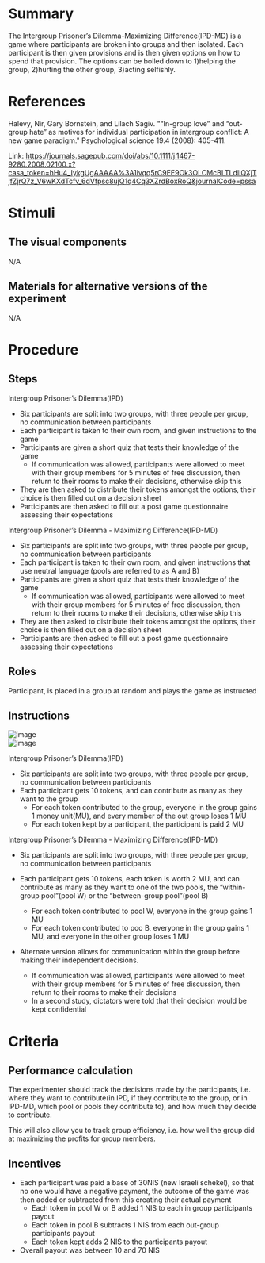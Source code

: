 # Summary
The Intergroup Prisoner’s Dilemma-Maximizing Difference(IPD-MD) is a game where participants are broken into groups and then isolated.  Each participant is then given provisions and is then given options on how to spend that provision. The options can be boiled down to 1)helping the group, 2)hurting the other group, 3)acting selfishly.

# References
Halevy, Nir, Gary Bornstein, and Lilach Sagiv. "“In-group love” and “out-group hate” as motives for individual participation in intergroup conflict: A new game paradigm." Psychological science 19.4 (2008): 405-411.

Link: https://journals.sagepub.com/doi/abs/10.1111/j.1467-9280.2008.02100.x?casa_token=hHu4_IykgUgAAAAA%3A1ivqq5rC9EE9Ok3OLCMcBLTLdIlQXjTjfZjrQ7z_V6wKXdTcfv_6dVfpsc8ujQ1q4Cq3XZrdBoxRoQ&journalCode=pssa

# Stimuli
## The visual components
N/A
## Materials for alternative versions of the experiment 
N/A

# Procedure
## Steps
Intergroup Prisoner’s Dilemma(IPD)
- Six participants are split into two groups, with three people per group, no communication between participants
- Each participant is taken to their own room, and given instructions to the game
- Participants are given a short quiz that tests their knowledge of the game
    - If communication was allowed, participants were allowed to meet with their group members for 5 minutes of free discussion, then return to their rooms to make their decisions, otherwise skip this
- They are then asked to distribute their tokens amongst the options, their choice is then filled out on a decision sheet
- Participants are then asked to fill out a post game questionnaire assessing their expectations

Intergroup Prisoner’s Dilemma - Maximizing Difference(IPD-MD)
- Six participants are split into two groups, with three people per group, no communication between participants
- Each participant is taken to their own room, and given instructions that use neutral language (pools are referred to as A and B)
- Participants are given a short quiz that tests their knowledge of the game
    - If communication was allowed, participants were allowed to meet with their group members for 5 minutes of free discussion, then return to their rooms to make their decisions, otherwise skip this
- They are then asked to distribute their tokens amongst the options, their choice is then filled out on a decision sheet
- Participants are then asked to fill out a post game questionnaire assessing their expectations

## Roles 
Participant, is placed in a group at random and plays the game as instructed

## Instructions
![image](https://github.com/Watts-Lab/task-mapping/blob/Intergroup-Prisoner's-Dilemma-Maximizing-Difference/images/Intergroup%20Prisoner's_Dilemma-Maximizing_Difference_Instructions1.png)  
![image](https://github.com/Watts-Lab/task-mapping/blob/Intergroup-Prisoner's-Dilemma-Maximizing-Difference/images/Intergroup_Prisoner's_Dilemma-Maximizing_Difference_Instructions2.png)

Intergroup Prisoner’s Dilemma(IPD)
- Six participants are split into two groups, with three people per group, no communication between participants
- Each participant gets 10 tokens, and can contribute as many as they want to the group
    - For each token contributed to the group, everyone in the group gains 1 money unit(MU), and every member of the out group loses 1 MU
    - For each token kept by a participant, the participant is paid 2 MU

Intergroup Prisoner’s Dilemma - Maximizing Difference(IPD-MD)
- Six participants are split into two groups, with three people per group, no communication between participants
- Each participant gets 10 tokens, each token is worth 2 MU, and can contribute as many as they want to one of the two pools, the “within-group pool”(pool W) or the “between-group pool”(pool B)
    - For each token contributed to pool W, everyone in the group gains 1 MU
    - For each token contributed to poo B, everyone in the group gains 1 MU, and everyone in the other group loses 1 MU

- Alternate version allows for communication within the group before making their independent decisions.
    - If communication was allowed, participants were allowed to meet with their group members for 5 minutes of free discussion, then return to their rooms to make their decisions
    - In a second study, dictators were told that their decision would be kept confidential

# Criteria
## Performance calculation
The experimenter should track the decisions made by the participants, i.e. where they want to contribute(in IPD, if they contribute to the group, or in IPD-MD, which pool or pools they contribute to), and how much they decide to contribute.

This will also allow you to track group efficiency, i.e. how well the group did at maximizing the profits for group members.


## Incentives
- Each participant was paid a base of 30NIS (new Israeli schekel), so that no one would have a negative payment, the outcome of the game was then added or subtracted from this creating their actual payment 
    - Each token in pool W or B added 1 NIS to each in group participants payout
    - Each token in pool B subtracts 1 NIS from each out-group participants payout
    - Each token kept adds 2 NIS to the participants payout
- Overall payout was between 10 and 70 NIS
